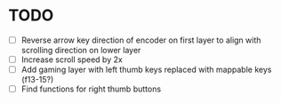 # TODO

- [ ] Reverse arrow key direction of encoder on first layer to align with scrolling direction on lower layer
- [ ] Increase scroll speed by 2x
- [ ] Add gaming layer with left thumb keys replaced with mappable keys (f13-15?)
- [ ] Find functions for right thumb buttons 